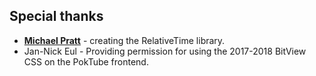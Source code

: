 ## Special thanks

- [**Michael Pratt**](https://github.com/mpratt) - creating the RelativeTime library.
- Jan-Nick Eul - Providing permission for using the 2017-2018 BitView CSS on the PokTube frontend.